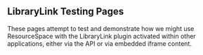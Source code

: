 ## LibraryLink Testing Pages

These pages attempt to test and demonstrate how we might use ResourceSpace with the LibraryLink plugin activated within
other applications, either via the API or via embedded iframe content.

